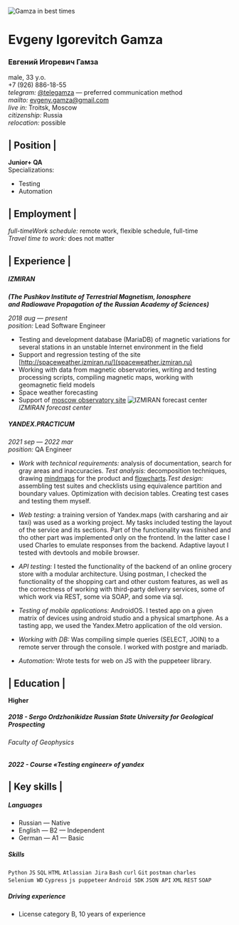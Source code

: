 
![Gamza in best times](https://sun9-5.userapi.com/impf/G1TKfG2Zne-cQvGc-rs4SBYOd8UsPuNVD9cPOg/HCaQDNgiZE8.jpg?size=1280x848&quality=96&sign=c18e74ac253ba946b9f120ad6940def3&type=album)

# **Evgeny Igorevitch Gamza**
### **Евгений Игоревич Гамза**
male, 33 y.o.  
+7 (926) 886-18-55  
*telegram:* [@telegamza](https://t.me/telegamza) — preferred communication method  
*mailto:* [evgeny.gamza@gmail.com](mailto:evgeny.gamza@gmail.com)  
*live in:* Troitsk, Moscow  
*citizenship:* Russia  
*relocation:* possible  


## | Position |
 **Junior+ QA**  
Specializations:
- Testing
- Automation


## | Employment | 
*full-timeWork schedule:* remote work, flexible schedule, full-time  
*Travel time to work:* does not matter


## | Experience |
<!-- #### 3 years 7 months
###### | *2018 aug — present time, 3.5 years* | -->


 ##### **IZMIRAN**
**_(The Pushkov Institute of Terrestrial Magnetism, Ionosphere  
and Radiowave Propagation of the Russian Academy of Sciences)_**

 *2018 aug — present*  
*position:* Lead Software Engineer
- Testing and development database (MariaDB) of magnetic variations for several stations in an unstable Internet environment in the field
- Support and regression testing of the site [http://spaceweather.izmiran.ru/](spaceweather.izmiran.ru)
- Working with data from magnetic observatories, writing and testing processing scripts, compiling magnetic maps, working with geomagnetic field models
- Space weather forecasting
- Support of [moscow observatory site](http://serv.izmiran.ru/)
![IZMIRAN forecast center](https://sun9-85.userapi.com/impf/E7zwIgT59zmLgTe-IQe1WEn2ZRzjvpDBijkl5w/V-mUlHJx2W0.jpg?size=1600x1200&quality=96&sign=94580b38ced443ed7bbec1d3234dadfa&type=album) *IZMIRAN forecast center*


 ##### **YANDEX.PRACTICUM**

*2021 sep — 2022 mar*  
*position:* QA Engineer
- *Work with technical requirements:* analysis of documentation, search for gray areas and inaccuracies. *Test analysis:* decomposition techniques, drawing [mindmaps](https://drive.google.com/file/d/13kwm2PoHyElWTlQVg6hBp9nPXu2wscqk/view?usp=sharing) for the product and [flowcharts](https://drive.google.com/file/d/1UQfErO6hzyhTBvK14XIQErt4Oq4lrln-/view?usp=sharing).*Test design:* assembling test suites and checklists using equivalence partition and boundary values. Optimization with decision tables. Creating test cases and testing them myself.

- *Web testing:* a training version of Yandex.maps (with carsharing and air taxi) was used as a working project. My tasks included testing the layout of the service and its sections. Part of the functionality was finished and tho other part  was implemented only on the frontend. In the latter case I used Charles to emulate responses from the backend. Adaptive layout I tested with devtools and mobile browser.

- *API testing:* I tested the functionality of the backend of an online grocery store with a modular architecture. Using postman, I checked the functionality of the shopping cart and other custom features, as well as the correctness of working with third-party delivery services, some of which work via REST, some via SOAP, and some via sql.

- *Testing of mobile applications:* AndroidOS. I tested app on a given matrix of devices using android studio and a physical smartphone. As a tasting app, we used the Yandex.Metro application of the old version.

- *Working with DB:* Was compiling simple queries (SELECT, JOIN) to a remote server through the console. I worked with postgre and mariadb.

- *Automation:* Wrote tests for web on JS with the puppeteer library.


## | Education |
 **Higher**


##### 2018 - **Sergo Ordzhonikidze Russian State University for Geological Prospecting** 
###### Faculty of Geophysics
##### 2022 - **Course «Testing engineer» of yandex**


## | Key skills |
##### Languages
- Russian — Native
- English — B2 — Independent
- German — A1 — Basic

##### Skills 
 `Python` `JS` `SQL` `HTML` `Atlassian Jira` `Bash` `curl` `Git` `postman` `charles`  
 `Selenium WD` `Cypress` `js puppeteer` `Android SDK` `JSON API` `XML` `REST` `SOAP`
##### Driving experience
- License category B, 10 years of experience
